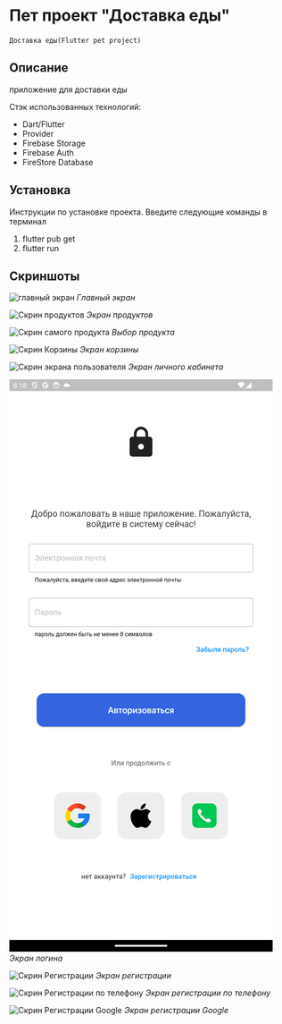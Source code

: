 # Пет проект "Доставка еды"
	Доставка еды(Flutter pet project)


## Описание
 приложение для доставки еды 

Стэк использованных технологий:
- Dart/Flutter
- Provider
- Firebase Storage
- Firebase Auth
- FireStore Database


## Установка
 Инструкции по установке проекта. Введите следующие команды в терминал
 1. flutter pub get
 2. flutter run
 

## Скриншоты

![главный экран](https://github.com/bobyzzy/delivery_app/blob/main/screenshoot/main-screen.png)
_Главный экран_

![Скрин продуктов](https://github.com/bobyzzy/delivery_app/blob/main/screenshoot/food-gridview.png)
_Экран продуктов_

![Скрин самого продукта](https://github.com/bobyzzy/delivery_app/blob/main/screenshoot/food-card.png)
_Выбор продукта_

![Скрин Корзины](https://github.com/bobyzzy/delivery_app/blob/main/screenshoot/basket-screen.png)
_Экран корзины_

![Скрин экрана пользователя](https://github.com/bobyzzy/delivery_app/blob/main/screenshoot/empty-user-screen.png)
_Экран личного кабинета_

![Скрин Логина](https://github.com/bobyzzy/delivery_app/blob/main/screenshots/log-in-screen.png)
_Экран логина_

![Скрин Регистрации](https://github.com/bobyzzy/delivery_app/blob/main/screenshoot/sign-up-screen.png)
_Экран регистрации_

![Скрин Регистрации по телефону](https://github.com/bobyzzy/delivery_app/blob/main/screenshoot/log-in-with-phone.png)
_Экран регистрации по телефону_


![Скрин Регистрации Google](https://github.com/bobyzzy/delivery_app/blob/main/screenshoot/log-in-with-google.png)
_Экран регистрации Google_